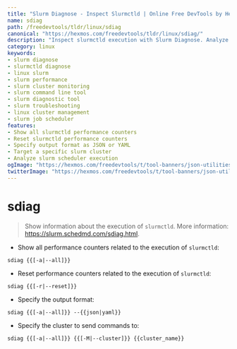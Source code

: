 ```yaml
---
title: "Slurm Diagnose - Inspect Slurmctld | Online Free DevTools by Hexmos"
name: sdiag
path: /freedevtools/tldr/linux/sdiag
canonical: "https://hexmos.com/freedevtools/tldr/linux/sdiag/"
description: "Inspect slurmctld execution with Slurm Diagnose. Analyze performance counters, reset metrics, and format output. Free online tool, no registration required."
category: linux
keywords:
- slurm diagnose
- slurmctld diagnose
- linux slurm
- slurm performance
- slurm cluster monitoring
- slurm command line tool
- slurm diagnostic tool
- slurm troubleshooting
- linux cluster management
- slurm job scheduler
features:
- Show all slurmctld performance counters
- Reset slurmctld performance counters
- Specify output format as JSON or YAML
- Target a specific slurm cluster
- Analyze slurm scheduler execution
ogImage: "https://hexmos.com/freedevtools/t/tool-banners/json-utilities-banner.png"
twitterImage: "https://hexmos.com/freedevtools/t/tool-banners/json-utilities-banner.png"
---
```


# sdiag

> Show information about the execution of `slurmctld`.
> More information: <https://slurm.schedmd.com/sdiag.html>.

- Show all performance counters related to the execution of `slurmctld`:

`sdiag {{[-a|--all]}}`

- Reset performance counters related to the execution of `slurmctld`:

`sdiag {{[-r|--reset]}}`

- Specify the output format:

`sdiag {{[-a|--all]}} --{{json|yaml}}`

- Specify the cluster to send commands to:

`sdiag {{[-a|--all]}} {{[-M|--cluster]}} {{cluster_name}}`
